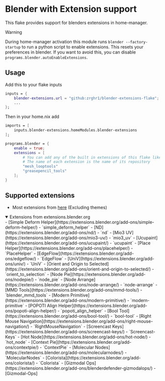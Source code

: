# Blender with Extension support
This flake provides support for blenders extensions in home-manager.

> [!WARNING]
> During home-manager activation this module runs `blender --factory-startup` to run a python script to enable extensions. This resets your preferences in blender. If you want to avoid this, you can disable `programs.blender.autoEnableExtensions`.
## Usage
Add this to your flake inputs
```nix
inputs = {
    blender-extensions.url = "github:zrghr1/blender-extensions-flake";
    ...
};
```
Then in your home.nix add
```nix
imports = [
    inputs.blender-extensions.homeModules.blender-extensions
];

programs.blender = {
    enable = true;
    extensions = [
        # You can add any of the built in extensions of this flake like this
        # The name of each extension is the name of its repository
        "mesh_looptools"
        "greasepencil_tools"
    ];
}
```
## Supported extensions
- Most extensions from [here](https://projects.blender.org/extensions) (Excluding themes)
<details open>
    <summary>Extensions from extensions.blender.org</summary>
    - [Simple Deform Helper](https://extensions.blender.org/add-ons/simple-deform-helper/) - `simple_deform_helper`
    - [ND](https://extensions.blender.org/add-ons/nd/) - `nd`
    - [Mio3 UV](https://extensions.blender.org/add-ons/mio3-uv/) - `mio3_uv`
    - [Ucupaint](https://extensions.blender.org/add-ons/ucupaint/) - `ucupaint`
    - [Place Helper](https://extensions.blender.org/add-ons/placehelper/) - `PlaceHelper`
    - [EdgeFlow](https://extensions.blender.org/add-ons/edgeflow/) - `EdgeFlow`
    - [UniV](https://extensions.blender.org/add-ons/univ/) - `UniV`
    - [Orient and Origin to Selected](https://extensions.blender.org/add-ons/orient-and-origin-to-selected/) - `orient_to_selection`
    - [Node Pie](https://extensions.blender.org/add-ons/nodepie/) - `node_pie`
    - [Node Arrange](https://extensions.blender.org/add-ons/node-arrange/) - `node-arrange`
    - [MMD Tools](https://extensions.blender.org/add-ons/mmd-tools/) - `blender_mmd_tools`
    - [Modern Primitive](https://extensions.blender.org/add-ons/modern-primitive/) - `modern-primitive`
    - [POPOTI Align Helper](https://extensions.blender.org/add-ons/popoti-align-helper/) - `popoti_align_helper`
    - [Bool Tool](https://extensions.blender.org/add-ons/bool-tool/) - `bool-tool`
    - [Right Mouse Navigation](https://extensions.blender.org/add-ons/right-mouse-navigation/) - `RightMouseNavigation`
    - [Screencast Keys](https://extensions.blender.org/add-ons/screencast-keys/) - `Screencast-Keys`
    - [Hot Node](https://extensions.blender.org/add-ons/hot-node/) - `hot_node`
    - [Context Pie](https://extensions.blender.org/add-ons/contextpie/) - `ContextPie`
    - [Molecular Nodes](https://extensions.blender.org/add-ons/molecularnodes/) - `MolecularNodes`
    - [Colorista](https://extensions.blender.org/add-ons/colorista/) - `Colorista`
    - [Gizmodal Ops](https://extensions.blender.org/add-ons/blenderdefender-gizmodalops/) - [Gizmodal-Ops]
</details>
